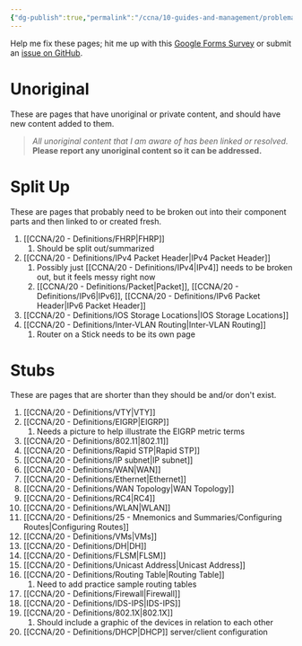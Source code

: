 ```yaml
---
{"dg-publish":true,"permalink":"/ccna/10-guides-and-management/problematic-pages/"}
---
```


Help me fix these pages; hit me up with this [Google Forms Survey](https://forms.gle/HmYY8zjdgzJQFiWr5) or submit an [issue on GitHub](https://github.com/WiseGuru/ccna-definitions-vault/issues/new).
# Unoriginal
These are pages that have unoriginal or private content, and should have new content added to them.

>  *All unoriginal content that I am aware of has been linked or resolved.* **Please report any unoriginal content so it can be addressed.**

# Split Up
These are pages that probably need to be broken out into their component parts and then linked to or created fresh.
1. [[CCNA/20 - Definitions/FHRP\|FHRP]]
	1. Should be split out/summarized
2. [[CCNA/20 - Definitions/IPv4 Packet Header\|IPv4 Packet Header]]
	1. Possibly just [[CCNA/20 - Definitions/IPv4\|IPv4]] needs to be broken out, but it feels messy right now
	2. [[CCNA/20 - Definitions/Packet\|Packet]], [[CCNA/20 - Definitions/IPv6\|IPv6]], [[CCNA/20 - Definitions/IPv6 Packet Header\|IPv6 Packet Header]]
3. [[CCNA/20 - Definitions/IOS Storage Locations\|IOS Storage Locations]]
4. [[CCNA/20 - Definitions/Inter-VLAN Routing\|Inter-VLAN Routing]]
	1. Router on a Stick needs to be its own page

# Stubs
These are pages that are shorter than they should be and/or don't exist. 
1. [[CCNA/20 - Definitions/VTY\|VTY]]
2. [[CCNA/20 - Definitions/EIGRP\|EIGRP]]
	1. Needs a picture to help illustrate the EIGRP metric terms
3. [[CCNA/20 - Definitions/802.11\|802.11]]
4. [[CCNA/20 - Definitions/Rapid STP\|Rapid STP]]
5. [[CCNA/20 - Definitions/IP subnet\|IP subnet]]
6. [[CCNA/20 - Definitions/WAN\|WAN]]
7. [[CCNA/20 - Definitions/Ethernet\|Ethernet]]
8. [[CCNA/20 - Definitions/WAN Topology\|WAN Topology]]
9. [[CCNA/20 - Definitions/RC4\|RC4]]
10. [[CCNA/20 - Definitions/WLAN\|WLAN]]
11. [[CCNA/20 - Definitions/25 - Mnemonics and Summaries/Configuring Routes\|Configuring Routes]]
12. [[CCNA/20 - Definitions/VMs\|VMs]]
13. [[CCNA/20 - Definitions/DH\|DH]]
14. [[CCNA/20 - Definitions/FLSM\|FLSM]]
15. [[CCNA/20 - Definitions/Unicast Address\|Unicast Address]]
16. [[CCNA/20 - Definitions/Routing Table\|Routing Table]]
	1. Need to add practice sample routing tables
17. [[CCNA/20 - Definitions/Firewall\|Firewall]]
18. [[CCNA/20 - Definitions/IDS-IPS\|IDS-IPS]]
19. [[CCNA/20 - Definitions/802.1X\|802.1X]]
	1. Should include a graphic of the devices in relation to each other
20. [[CCNA/20 - Definitions/DHCP\|DHCP]] server/client configuration
